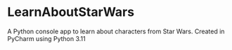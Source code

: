 # LearnAboutStarWars
A Python console app to learn about characters from Star Wars.
Created in PyCharm using Python 3.11
